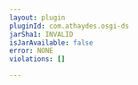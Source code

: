```yaml
---
layout: plugin
pluginId: com.athaydes.osgi-ds
jarSha1: INVALID
isJarAvailable: false
error: NONE
violations: []

---
```

